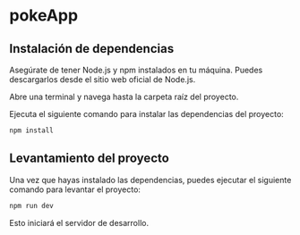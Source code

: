 # pokeApp

## Instalación de dependencias

Asegúrate de tener Node.js y npm instalados en tu máquina. Puedes descargarlos desde el sitio web oficial de Node.js.

Abre una terminal y navega hasta la carpeta raíz del proyecto.

Ejecuta el siguiente comando para instalar las dependencias del proyecto:

```bash
npm install
```

## Levantamiento del proyecto

Una vez que hayas instalado las dependencias, puedes ejecutar el siguiente comando para levantar el proyecto:

```bash
npm run dev
```

Esto iniciará el servidor de desarrollo.
